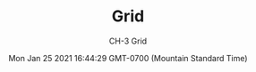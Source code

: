 ---
category: "wall_covering"
date: "Mon Jan 25 2021 16:44:29 GMT-0700 (Mountain Standard Time)"
description: "null"
designer: "Carl Heyward"
href: "https://www.areaenvironments.com/carl-heyward"
image_primary: "./img/CH_Grid_Art.jpg"
image_secondary: "./img/CH_Grid_Interior.jpg"
image_thumb: "./img/Carl+Heyward.png"
manufacturer: "Area Environments"
slug: "/manufacturers/area_environments/wall_covering/grid"
subtitle: "CH-3 Grid"
tags:
  - "area_environments"
  - "wall_covering"
title: "Grid"
---